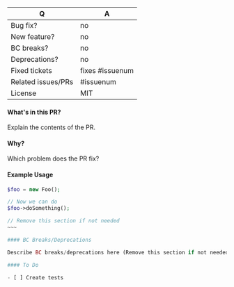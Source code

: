| Q                  | A
| ------------------ | ---
| Bug fix?           | no
| New feature?       | no
| BC breaks?         | no
| Deprecations?      | no
| Fixed tickets      | fixes #issuenum
| Related issues/PRs | #issuenum
| License            | MIT

#### What's in this PR?

Explain the contents of the PR.

#### Why?

Which problem does the PR fix?

#### Example Usage

```php
$foo = new Foo();

// Now we can do
$foo->doSomething();

// Remove this section if not needed
~~~

#### BC Breaks/Deprecations

Describe BC breaks/deprecations here (Remove this section if not needed).

#### To Do

- [ ] Create tests